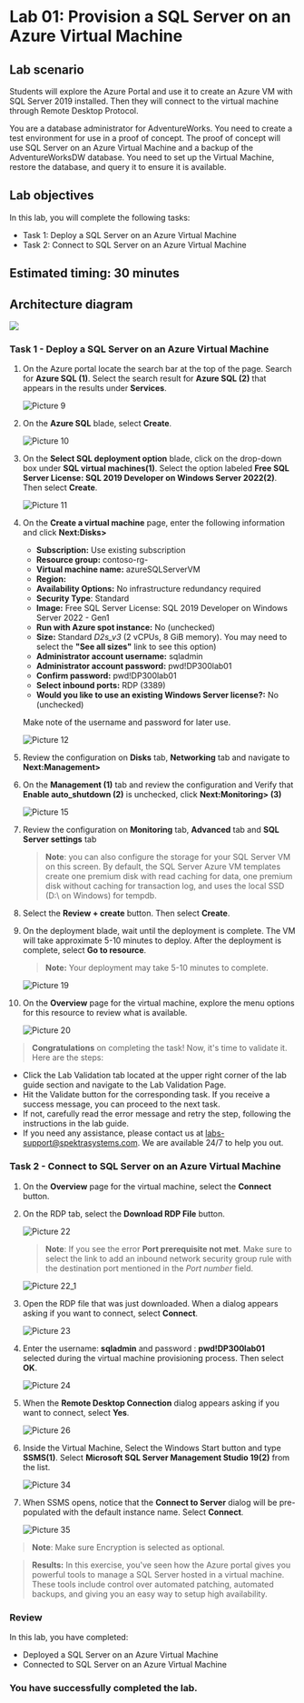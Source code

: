 # Lab 01: Provision a SQL Server on an Azure Virtual Machine

## Lab scenario
Students will explore the Azure Portal and use it to create an Azure VM with SQL Server 2019 installed. Then they will connect to the virtual machine through Remote Desktop Protocol.

You are a database administrator for AdventureWorks. You need to create a test environment for use in a proof of concept. The proof of concept will use SQL Server on an Azure Virtual Machine and a backup of the AdventureWorksDW database. You need to set up the Virtual Machine, restore the database, and query it to ensure it is available.

## Lab objectives

In this lab, you will complete the following tasks:

- Task 1: Deploy a SQL Server on an Azure Virtual Machine
- Task 2: Connect to SQL Server on an Azure Virtual Machine

## Estimated timing: 30 minutes

## Architecture diagram

![](../images/preview(01).png)

### Task 1 - Deploy a SQL Server on an Azure Virtual Machine

1. On the Azure portal locate the search bar at the top of the page. Search for **Azure SQL (1)**. Select the search result for **Azure SQL (2)** that appears in the results under **Services**.

    ![Picture 9](../images/dp-300-lab1-1.png)

1. On the **Azure SQL** blade, select **Create**.

    ![Picture 10](../images/dp-300-lab1-2.png)

1. On the **Select SQL deployment option** blade, click on the drop-down box under **SQL virtual machines(1)**. Select the option labeled **Free SQL Server License: SQL 2019 Developer on Windows Server 2022(2)**. Then select **Create**.

    ![Picture 11](../images/dp-300-lab1-3.png)

1. On the **Create a virtual machine** page, enter the following information and click **Next:Disks>**

    - **Subscription:** Use existing subscription 
    - **Resource group:** contoso-rg-<inject key="DeploymentID" enableCopy="false"/>
    - **Virtual machine name:**  azureSQLServerVM
    - **Region:** <inject key="location" enableCopy="false" />
    - **Availability Options:** No infrastructure redundancy required
    - **Security Type**: Standard
    - **Image:** Free SQL Server License: SQL 2019 Developer on Windows Server 2022 - Gen1
    - **Run with Azure spot instance:** No (unchecked)
    - **Size:** Standard *D2s_v3* (2 vCPUs, 8 GiB memory). You may need to select the **"See all sizes"** link to see this option)
    - **Administrator account username:** sqladmin
    - **Administrator account password:** pwd!DP300lab01
    - **Confirm password:** pwd!DP300lab01
    - **Select inbound ports:** RDP (3389)
    - **Would you like to use an existing Windows Server license?:** No (unchecked)

    Make note of the username and password for later use.

    ![Picture 12](../images/dp-300-lab1-7.png)

1. Review the configuration on **Disks** tab, **Networking** tab  and navigate to  **Next:Management>** 

1. On the **Management (1)** tab and review the configuration and Verify that **Enable auto_shutdown (2)** is unchecked, click **Next:Monitoring> (3)**

    ![Picture 15](../images/dp-300-lab1-6.png)
    
1. Review the configuration on  **Monitoring** tab, **Advanced** tab and  **SQL Server settings** tab 
 
    >**Note**: you can also configure the storage for your SQL Server VM on this screen. By default, the SQL Server Azure VM templates create one premium disk with read caching for data, one premium disk without caching for transaction log, and uses the local SSD (D:\ on Windows) for tempdb.

1. Select the **Review + create** button. Then select **Create**.

1. On the deployment blade, wait until the deployment is complete. The VM will take approximate 5-10 minutes to deploy. After the deployment is complete, select  **Go to resource**.

    >**Note:** Your deployment may take 5-10 minutes to complete.

    ![Picture 19](../images/dp-300-lab1-8.png)
    
 1. On the **Overview** page for the virtual machine, explore the menu options for this resource to review what is available.

    ![Picture 20](../images/dp-300-lab1-9.png)
    
> **Congratulations** on completing the task! Now, it's time to validate it. Here are the steps:
- Click the Lab Validation tab located at the upper right corner of the lab guide section and navigate to the Lab Validation Page.
- Hit the Validate button for the corresponding task. If you receive a success message, you can proceed to the next task. 
- If not, carefully read the error message and retry the step, following the instructions in the lab guide.
- If you need any assistance, please contact us at labs-support@spektrasystems.com. We are available 24/7 to help you out.
  
### Task 2 - Connect to SQL Server on an Azure Virtual Machine

1. On the **Overview** page for the virtual machine, select the **Connect** button.

1. On the RDP tab, select the **Download RDP File** button.

    ![Picture 22](../images/dp-300-lab1-10.png)

    >**Note**: If you see the error **Port prerequisite not met**. Make sure to select the link to add an inbound network security group rule with the destination port mentioned in the *Port number* field.

    ![Picture 22_1](../images/dp-300-lab1-11.png)

1. Open the RDP file that was just downloaded. When a dialog appears asking if you want to connect, select **Connect**.

    ![Picture 23](../images/dp-300-lab1-12.png)

1. Enter the username: **sqladmin** and password : **pwd!DP300lab01** selected during the virtual machine provisioning process. Then select **OK**.

    ![Picture 24](../images/dp-300-lab1-13.png)

1. When the **Remote Desktop Connection** dialog appears asking if you want to connect, select **Yes**.

    ![Picture 26](../images/dp-300-lab1-14.png)

1. Inside the Virtual Machine, Select the Windows Start button and type **SSMS(1)**. Select **Microsoft SQL Server Management Studio 19(2)** from the list.  

   ![Picture 34](../images/dp-300-lab1-15.png)

1. When SSMS opens, notice that the **Connect to Server** dialog will be pre-populated with the default instance name. Select **Connect**.

    ![Picture 35](../images/dp-300-lab1-16.png)

>**Note**: Make sure Encryption is selected as optional.

>**Results:** In this exercise, you've seen how the Azure portal gives you powerful tools to manage a SQL Server hosted in a virtual machine. These tools include control over automated patching, automated backups, and giving you an easy way to setup high availability.

### Review

In this lab, you have completed:

- Deployed a SQL Server on an Azure Virtual Machine
- Connected to SQL Server on an Azure Virtual Machine

### You have successfully completed the lab.
